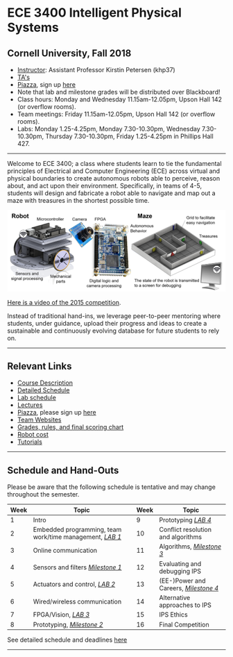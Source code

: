 # ECE 3400 Intelligent Physical Systems

## Cornell University, Fall 2018

* [Instructor](./instructors.md): Assistant Professor Kirstin Petersen (khp37)
* [TA's](./instructors.md)
* [Piazza](https://piazza.com/cornell/fall2018/ece3400/home?), sign up [here](http://piazza.com/cornell/fall2018/ece3400)
* Note that lab and milestone grades will be distributed over Blackboard!
* Class hours: Monday and Wednesday 11.15am-12.05pm, Upson Hall 142 (or overflow rooms).
* Team meetings: Friday 11.15am-12.05pm, Upson Hall 142 (or overflow rooms).
* Labs: Monday 1.25-4.25pm, Monday 7.30-10.30pm, Wednesday 7.30-10.30pm, Thursday 7.30-10.30pm, Friday 1.25-4.25pm in Phillips Hall 427. 

***

Welcome to ECE 3400; a class where students learn to tie the fundamental principles of Electrical and Computer Engineering (ECE) across virtual and physical boundaries to create autonomous robots able to perceive, reason about, and act upon their environment. Specifically, in teams of 4-5, students will design and fabricate a robot able to navigate and map out a maze with treasures in the shortest possible time.

![ECE3400 Overview](./images/Overview.png)

[Here is a video of the 2015 competition](https://www.youtube.com/watch?v=WN0maCOflVQ).

Instead of traditional hand-ins, we leverage peer-to-peer mentoring where students, under guidance, upload their progress and ideas to create a sustainable and continuously evolving database for future students to rely on.

***

## Relevant Links

* [Course Description](./courseDescription.md)
* [Detailed Schedule](schedule.md)
* [Lab schedule](https://calendar.google.com/calendar/b/1?cid=ZWNlMzQwMDIwMTdAZ21haWwuY29t)
* [Lectures](./lectures/readme.md)
* [Piazza](https://piazza.com/cornell/fall2018/ece3400/home), please sign up [here](https://piazza.com/cornell/fall2018/ece3400)
* [Team Websites](./teams.md)
* [Grades, rules, and final scoring chart](./Grading/Readme.md)
* [Robot cost](./Cost.md)
* [Tutorials](./tutorials/readme.md)

***

## Schedule and Hand-Outs

Please be aware that the following schedule is tentative and may change throughout the semester.

Week | Topic | Week | Topic
-----|-------|------|-------
1 | Intro | 9 | Prototyping [_LAB 4_](./lab4.md)  
2 | Embedded programming, team work/time management, [_LAB 1_](./lab1.md) | 10 | Conflict resolution and algorithms 
3 | Online communication | 11 | Algorithms, [_Milestone 3_](./Grading/Milestone_score.md) 
4 | Sensors and filters [_Milestone 1_](./Grading/Milestone_score.md) | 12 | Evaluating and debugging IPS
5 | Actuators and control, [_LAB 2_](./lab2.md) | 13 | (EE-)Power and Careers, [_Milestone 4_](./Grading/Milestone_score.md)
6 | Wired/wireless communication | 14 | Alternative approaches to IPS 
7 | FPGA/Vision, [_LAB 3_](./lab3.md) | 15 | IPS Ethics 
8 | Prototyping, [_Milestone 2_](./Grading/Milestone_score.md) | 16 | Final Competition

See detailed schedule and deadlines [here](schedule.md)

***
